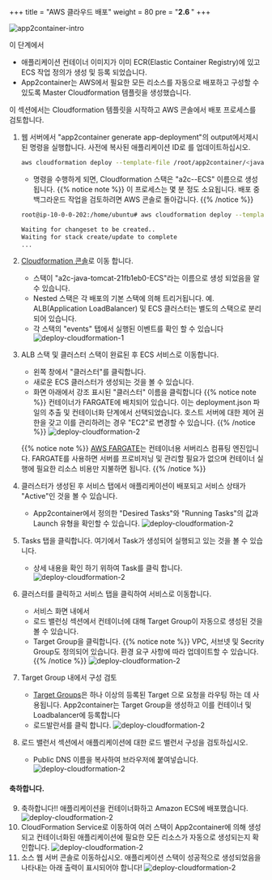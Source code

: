 +++
title = "AWS 클라우드 배포"
weight = 80
pre = "<b>2.6 </b>"
+++

![app2container-intro](/deploy-to-aws/Deploy-to-AWS-overview.png)

이 단계에서

- 애플리케이션 컨테이너 이미지가 이미 ECR(Elastic Container Registry)에 있고 ECS 작업 정의가 생성 및 등록 되었습니다.
- App2container는 AWS에서 필요한 모든 리소스를 자동으로 배포하고 구성할 수 있도록 Master Cloudformation 템플릿을 생성했습니다.

이 섹션에서는 Cloudformation 템플릿을 시작하고 AWS 콘솔에서 배포 프로세스를 검토합니다.

1. 웹 서버에서 "app2container generate app-deployment"의 output에서 ​제시된 명령을 실행합니다. 사전에 복사된 애플리케이션 ID로 <java-app-id>를 업데이트하십시오.

    ```bash
    aws cloudformation deploy --template-file /root/app2container/<java-app-id>/EcsDeployment/ecs-master.yml --capabilities CAPABILITY_NAMED_IAM --stack-name a2c-<java-app-id>-ECS
    ```

    - 명령을 수행하게 되면, Cloudformation 스택은 "a2c-<java-app-id>-ECS" 이름으로 생성 됩니다.
    {{% notice note %}}
이 프로세스는 몇 분 정도 소요됩니다. 배포 중 백그라운드 작업을 검토하려면 AWS 콘솔로 돌아갑니다.
    {{% /notice %}}

    ```bash
    root@ip-10-0-0-202:/home/ubuntu# aws cloudformation deploy --template-file /root/app2container/<java-app-id>/EcsDeployment/ecs-master.yml --capabilities CAPABILITY_NAMED_IAM --stack-name a2c-<java-app-id>-ECS

    Waiting for changeset to be created..
    Waiting for stack create/update to complete
    ...
    ```

2. <a href="https://us-west-2.console.aws.amazon.com/cloudformation/home?region=us-west-2#/stacks" target="_blank"> Cloudformation 콘솔</a>로 이동 합니다.
    - 스택이 "a2c-java-tomcat-21fb1eb0-ECS"라는 이름으로 생성 되었음을 알 수 있습니다.
    - Nested 스택은 각 배포의 기본 스택에 의해 트리거됩니다. 예. ALB(Application LoadBalancer) 및 ECS 클러스터는 별도의 스택으로 분리 되어 있습니다.
    - 각 스택의 "events" 탭에서 실행된 이벤트를 확인 할 수 있습니다
    ![deploy-cloudformation-1](/deploy-to-aws/deploy-cloudformation-1.png)

3. ALB 스택 및 클러스터 스택이 완료된 후 ECS 서비스로 이동합니다.
    - 왼쪽 창에서 "클러스터"를 클릭합니다.
    - 새로운 ECS 클러스터가 생성되는 것을 볼 수 있습니다.
    - 화면 아래에서 강조 표시된 "클러스터" 이름을 클릭합니다
    {{% notice note %}}
컨테이너가 FARGATE에 배치되어 있습니다. 이는 deployment.json 파일의 추출 및 컨테이너화 단계에서 선택되었습니다. 호스트 서버에 대한 제어 권한을 갖고 이를 관리하려는 경우 "EC2"로 변경할 수 있습니다.
    {{% /notice %}}
        ![deploy-cloudformation-2](/deploy-to-aws/ecs-cluster-1.png)

    {{% notice note %}}
<a href="https://aws.amazon.com/fargate" target="_blank">AWS FARGATE</a>는 컨테이너용 서버리스 컴퓨팅 엔진입니다. FARGATE를 사용하면 서버를 프로비저닝 및 관리할 필요가 없으며 컨테이너 실행에 필요한 리소스 비용만 지불하면 됩니다.
    {{% /notice %}}

4. 클러스터가 생성된 후 서비스 탭에서 애플리케이션이 배포되고 서비스 상태가 "Active"인 것을 볼 수 있습니다.
    - App2container에서 정의한 "Desired Tasks"와 "Running Tasks"의 값과 Launch 유형을 확인할 수 있습니다.
    ![deploy-cloudformation-2](/deploy-to-aws/ecs-cluster-2.png)
5. Tasks 탭을 클릭합니다. 여기에서 Task가 생성되어 실행되고 있는 것을 볼 수 있습니다.
    - 상세 내용을 확인 하기 위하여 Task를 클릭 합니다.
    ![deploy-cloudformation-2](/deploy-to-aws/ecs-cluster-3.png)
6. 클러스터를 클릭하고 서비스 탭을 클릭하여 서비스로 이동합니다.
    - 서비스 화면 내에서
    - 로드 밸런싱 섹션에서 컨테이너에 대해 Target Group이 자동으로 생성된 것을 볼 수 있습니다.
    - Target Group을 클릭합니다.
{{% notice note %}}
VPC, 서브넷 및 Secrity Group도 정의되어 있습니다. 환경 요구 사항에 따라 업데이트할 수 있습니다.
{{% /notice %}}
    ![deploy-cloudformation-2](/deploy-to-aws/ecs-cluster-4.png)
7. Target Group 내에서 구성 검토
    - <a href="https://docs.aws.amazon.com/elasticloadbalancing/latest/application/load-balancer-target-groups.html" target="_blank">Target Groups</a>은 하나 이상의 등록된 Target 으로 요청을 라우팅 하는 데 사용됩니다. App2container는 Target Group을 생성하고 이를 컨테이너 및 Loadbalancer에 등록합니다
    - 로드발란서를 클릭 합니다.
    ![deploy-cloudformation-2](/deploy-to-aws/loadbalancer-1.png)
8. 로드 밸런서 섹션에서 애플리케이션에 대한 로드 밸런서 구성을 검토하십시오.
    - Public DNS 이름을 복사하여 브라우저에 붙여넣습니다.
    ![deploy-cloudformation-2](/deploy-to-aws/loadbalancer-2.png)

#### 축하합니다.

9. 축하합니다!! 애플리케이션을 컨테이너화하고 Amazon ECS에 배포했습니다.
    ![deploy-cloudformation-2](/deploy-to-aws/java-last.png)
10. CloudFormation Service로 이동하여 여러 스택이 App2container에 의해 생성되고 컨테이너화된 애플리케이션에 필요한 모든 리소스가 자동으로 생성되는지 확인합니다.
    ![deploy-cloudformation-2](/deploy-to-aws/cloudformation-ecs-final.png)
11. 소스 웹 서버 콘솔로 이동하십시오. 애플리케이션 스택이 성공적으로 생성되었음을 나타내는 아래 출력이 표시되어야 합니다!
![deploy-cloudformation-2](/deploy-to-aws/stack-final.png)
